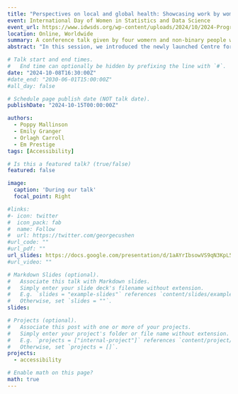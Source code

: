 ```yaml
---
title: "Perspectives on local and global health: Showcasing work by women and non-binary people at the London School of Hygiene & Tropical Medicine’s new Data Science and Statistics Centre"
event: International Day of Women in Statistics and Data Science
event_url: https://www.idwsds.org/wp-content/uploads/2024/10/2024-Program-Book.pdf
location: Online, Worldwide
summary: A conference talk given by four womern and non-binary people working in data science
abstract: "In this session, we introduced the newly launched Centre for Data and Statistical Science for Health (DASH Centre) which aims to bring together data science expertise from across the London School of Hygiene & Tropical Medicine’s four sites to generate new opportunities for research, training and impact. We shone a spotlight on the research of four individuals who work with observational health datasets both locally and globally with applications that span infectious and genetic diseases, maternal health, and artificial intelligence. We closed the session with some reflections on inclusion and gender in our academic environment."

# Talk start and end times.
#   End time can optionally be hidden by prefixing the line with `#`.
date: "2024-10-08T16:30:00Z"
#date_end: "2030-06-01T15:00:00Z"
#all_day: false

# Schedule page publish date (NOT talk date).
publishDate: "2024-10-15T00:00:00Z"

authors:
  - Poppy Mallinson
  - Emily Granger
  - Orlagh Carroll
  - Em Prestige
tags: [Accessibility]

# Is this a featured talk? (true/false)
featured: false

image:
  caption: 'During our talk'
  focal_point: Right

#links:
#- icon: twitter
#  icon_pack: fab
#  name: Follow
#  url: https://twitter.com/georgecushen
#url_code: ""
#url_pdf: ""
url_slides: https://docs.google.com/presentation/d/1aAYrIbsowVS9qN3KpL5MXUu-jlip1Id_XZnF50QdpMc/edit?usp=sharing
#url_video: ""

# Markdown Slides (optional).
#   Associate this talk with Markdown slides.
#   Simply enter your slide deck's filename without extension.
#   E.g. `slides = "example-slides"` references `content/slides/example-slides.md`.
#   Otherwise, set `slides = ""`.
slides: 

# Projects (optional).
#   Associate this post with one or more of your projects.
#   Simply enter your project's folder or file name without extension.
#   E.g. `projects = ["internal-project"]` references `content/project/deep-learning/index.md`.
#   Otherwise, set `projects = []`.
projects:
  - accessibility

# Enable math on this page?
math: true
---
```


